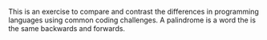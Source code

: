 This is an exercise to compare and contrast the differences in programming languages using common coding challenges. A palindrome is a word the is the same backwards and forwards.
